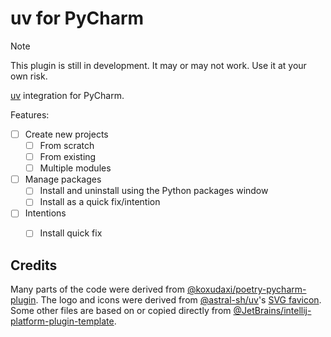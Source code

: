 # uv for PyCharm

> [!NOTE]
> This plugin is still in development.
> It may or may not work.
> Use it at your own risk.

<!-- Plugin description -->
[uv][1] integration for PyCharm.

Features:

* [ ] Create new projects
  * [ ] From scratch
  * [ ] From existing
  * [ ] Multiple modules
* [ ] Manage packages
  * [ ] Install and uninstall using the Python packages window
  * [ ] Install as a quick fix/intention
* [ ] Intentions
  * [ ] Install quick fix


  [1]: https://github.com/astral-sh/uv
<!-- Plugin description end -->


## Credits

Many parts of the code were derived from [@koxudaxi/poetry-pycharm-plugin][2].
The logo and icons were derived from [@astral-sh/uv][1]'s [SVG favicon][3].
Some other files are based on or copied directly from
[@JetBrains/intellij-platform-plugin-template][4].


  [2]: https://github.com/koxudaxi/poetry-pycharm-plugin
  [3]: https://github.com/astral-sh/uv/blob/a80e4c88/docs/theme/favicon.svg
  [4]: https://github.com/JetBrains/intellij-platform-plugin-template
